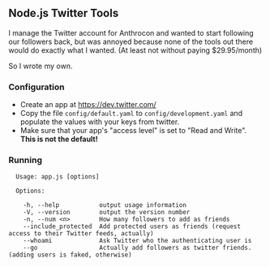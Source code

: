 ## Node.js Twitter Tools

I manage the Twitter account for Anthrocon and wanted to start following our 
followers back, but was annoyed because none of the tools out there would do 
exactly what I wanted.  (At least not without paying $29.95/month)

So I wrote my own.


### Configuration

- Create an app at https://dev.twitter.com/
- Copy the file `config/default.yaml` to `config/development.yaml` 
	and populate the values with your keys from twitter.
- Make sure that your app's "access level" is set to "Read and Write".  
	**This is not the default!**


### Running

````
  Usage: app.js [options]

  Options:

    -h, --help           output usage information
    -V, --version        output the version number
    -n, --num <n>        How many followers to add as friends
    --include_protected  Add protected users as friends (request access to their Twitter feeds, actually)
    --whoami             Ask Twitter who the authenticating user is
    --go                 Actually add followers as twitter friends. (adding users is faked, otherwise)
````
